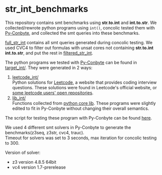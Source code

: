 # str_int_benchmarks

This repository contains smt benchmarks using **str.to.int** and **int.to.str**. We collected/rewrote python programs
using `int()`, concolic tested them with [Py-Conbyte](https://github.com/spencerwuwu/py-conbyte), and collected the smt
queries into these benchmarks.

[full_str_int](full_str_int/) contains all smt queries generated during concolic testing. We used CVC4 to filter 
out formulas with unsat cores not containing **str.to.int** **int.to.str**, and put the rest in [filtered_str_int](filtered_str_int/).

The python programs we tested with [Py-Conbyte](https://github.com/spencerwuwu/py-conbyte) can be found in 
[target_int/](target_int/). They were generated in 2 ways:
1. [leetcode_int/](targets_int/leetcode_int)   
Python solutions for [Leetcode](https://leetcode.com/), a website that provides coding interview questions. 
These solutions were found in Leetcode's official website, or 
[some leetcode users' open repositories](https://github.com/qiyuangong/leetcode.git).
2. [lib_int/](targets_int/lib_int)   
Functions collected from [python core lib](https://github.com/python/cpython/tree/master/Lib). 
These programs were slightly edited to fit in Py-Conbyte without changing their overall semantics.

The script for testing these program with Py-Conbyte can be found 
[here](https://github.com/spencerwuwu/py-conbyte/blob/master/gen_benchmarks.py).

We used 4 different smt solvers in Py-Conbyte to generate the benchmarks(z3seq, z3str, cvc4, trauc).   
Timeout for solvers was set to 3 seconds, max iteration for concolic testing to 300.


Version of solver:
- z3 version 4.8.5 64bit
- vc4 version 1.7-prerelease   
